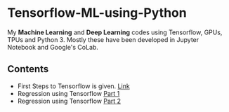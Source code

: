 # Tensorflow-ML-using-Python
My **Machine Learning** and **Deep Learning** codes using Tensorflow, GPUs, TPUs and Python 3. Mostly these have been developed in Jupyter Notebook and Google's CoLab.  
  
## Contents
- First Steps to Tensorflow is given. [Link](https://github.com/AtharKharal/Tensorflow-ML-using-Python/blob/master/Tensorflow_Fundamentals.ipynb)
- Regression using Tensorflow [Part 1](https://github.com/AtharKharal/Tensorflow_Python_GPUsTPUs/blob/master/Regression_Using_Tensorflow.ipynb)
- Regression using Tensorflow [Part 2](https://github.com/AtharKharal/Tensorflow_Python_GPUsTPUs/blob/master/Regression%20Modeling%20using%20TF.ipynb)
